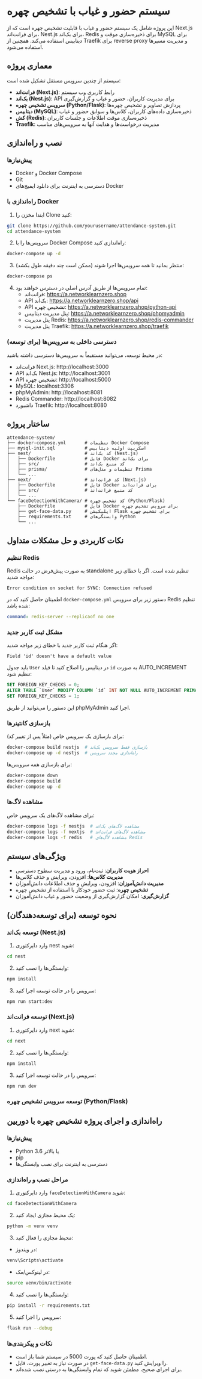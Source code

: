 # سیستم حضور و غیاب با تشخیص چهره

این پروژه شامل یک سیستم حضور و غیاب با قابلیت تشخیص چهره است که از Next.js برای فرانت‌اند، Nest.js برای بک‌اند، Redis برای ذخیره‌سازی موقت و MySQL برای دیتابیس استفاده می‌کند. همچنین از Traefik برای reverse proxy و مدیریت مسیرها استفاده می‌شود.

## معماری پروژه

سیستم از چندین سرویس مستقل تشکیل شده است:

- **فرانت‌اند (Next.js)**: رابط کاربری وب سیستم
- **بک‌اند (Nest.js)**: API برای مدیریت کاربران، حضور و غیاب و گزارش‌گیری
- **سرویس تشخیص چهره (Python/Flask)**: پردازش تصاویر و تشخیص چهره‌ها
- **دیتابیس (MySQL)**: ذخیره‌سازی داده‌های کاربران، کلاس‌ها و سوابق حضور و غیاب
- **کش (Redis)**: ذخیره‌سازی موقت اطلاعات و جلسات کاربران
- **Traefik**: مدیریت درخواست‌ها و هدایت آنها به سرویس‌های مناسب

## نصب و راه‌اندازی

### پیش‌نیازها

- Docker و Docker Compose
- Git
- دسترسی به اینترنت برای دانلود ایمیج‌های Docker

### راه‌اندازی با Docker

1. ابتدا مخزن را Clone کنید:
```bash
git clone https://github.com/yourusername/attendance-system.git
cd attendance-system
```

2. سرویس‌ها را با Docker Compose راه‌اندازی کنید:
```bash
docker-compose up -d
```

3. منتظر بمانید تا همه سرویس‌ها اجرا شوند (ممکن است چند دقیقه طول بکشد):
```bash
docker-compose ps
```

4. تمام سرویس‌ها از طریق آدرس اصلی در دسترس خواهند بود:
   - فرانت‌اند: https://a.networklearnzero.shop
   - API بک‌اند: https://a.networklearnzero.shop/api
   - API تشخیص چهره: https://a.networklearnzero.shop/python-api
   - پنل مدیریت دیتابیس: https://a.networklearnzero.shop/phpmyadmin
   - پنل مدیریت Redis: https://a.networklearnzero.shop/redis-commander
   - پنل مدیریت Traefik: https://a.networklearnzero.shop/traefik

### دسترسی داخلی به سرویس‌ها (برای توسعه)

در محیط توسعه، می‌توانید مستقیماً به سرویس‌ها دسترسی داشته باشید:

- فرانت‌اند Next.js: http://localhost:3000
- API بک‌اند Nest.js: http://localhost:3001
- API تشخیص چهره: http://localhost:5000
- MySQL: localhost:3306
- phpMyAdmin: http://localhost:8081
- Redis Commander: http://localhost:8082
- داشبورد Traefik: http://localhost:8080

## ساختار پروژه

```
attendance-system/
├── docker-compose.yml       # تنظیمات Docker Compose
├── mysql-init.sql           # اسکریپت اولیه دیتابیس
├── nest/                    # کد بک‌اند (Nest.js)
│   ├── Dockerfile           # فایل Docker برای بک‌اند
│   ├── src/                 # کد منبع بک‌اند
│   ├── prisma/              # تنظیمات و مدل‌های Prisma
│   └── ...
├── next/                    # کد فرانت‌اند (Next.js)
│   ├── Dockerfile           # فایل Docker برای فرانت‌اند
│   ├── src/                 # کد منبع فرانت‌اند
│   └── ...
└── faceDetectionWithCamera/ # کد تشخیص چهره (Python/Flask)
    ├── Dockerfile           # فایل Docker برای سرویس تشخیص چهره
    ├── get-face-data.py     # اپلیکیشن Flask برای تشخیص چهره
    ├── requirements.txt     # وابستگی‌های Python
    └── ...
```

## نکات کاربردی و حل مشکلات متداول

### تنظیم Redis

Redis به صورت پیش‌فرض در حالت standalone تنظیم شده است. اگر با خطای زیر مواجه شدید:
```
Error condition on socket for SYNC: Connection refused
```

اطمینان حاصل کنید که در `docker-compose.yml` دستور زیر برای سرویس Redis تنظیم شده باشد:
```yaml
command: redis-server --replicaof no one
```

### مشکل ثبت کاربر جدید

اگر هنگام ثبت کاربر جدید با خطای زیر مواجه شدید:
```
Field 'id' doesn't have a default value
```

باید جدول `User` در دیتابیس را اصلاح کنید تا فیلد `id` به صورت AUTO_INCREMENT تنظیم شود:

```sql
SET FOREIGN_KEY_CHECKS = 0;
ALTER TABLE `User` MODIFY COLUMN `id` INT NOT NULL AUTO_INCREMENT PRIMARY KEY;
SET FOREIGN_KEY_CHECKS = 1;
```

این دستور را می‌توانید از طریق phpMyAdmin اجرا کنید.

### بازسازی کانتینرها

برای بازسازی یک سرویس خاص (مثلاً پس از تغییر کد):

```bash
docker-compose build nestjs  # بازسازی فقط سرویس بک‌اند
docker-compose up -d nestjs  # راه‌اندازی مجدد سرویس
```

برای بازسازی همه سرویس‌ها:

```bash
docker-compose down
docker-compose build
docker-compose up -d
```

### مشاهده لاگ‌ها

برای مشاهده لاگ‌های یک سرویس خاص:

```bash
docker-compose logs -f nestjs  # مشاهده لاگ‌های بک‌اند
docker-compose logs -f nextjs  # مشاهده لاگ‌های فرانت‌اند
docker-compose logs -f redis   # مشاهده لاگ‌های Redis
```

## ویژگی‌های سیستم

- **احراز هویت کاربران**: ثبت‌نام، ورود و مدیریت سطوح دسترسی
- **مدیریت کلاس‌ها**: افزودن، ویرایش و حذف کلاس‌ها
- **مدیریت دانش‌آموزان**: افزودن، ویرایش و حذف اطلاعات دانش‌آموزان
- **تشخیص چهره**: ثبت حضور خودکار با استفاده از تشخیص چهره
- **گزارش‌گیری**: امکان گزارش‌گیری از وضعیت حضور و غیاب دانش‌آموزان

## نحوه توسعه (برای توسعه‌دهندگان)

### توسعه بک‌اند (Nest.js)

1. وارد دایرکتوری nest شوید:
```bash
cd nest
```

2. وابستگی‌ها را نصب کنید:
```bash
npm install
```

3. سرویس را در حالت توسعه اجرا کنید:
```bash
npm run start:dev
```

### توسعه فرانت‌اند (Next.js)

1. وارد دایرکتوری next شوید:
```bash
cd next
```

2. وابستگی‌ها را نصب کنید:
```bash
npm install
```

3. سرویس را در حالت توسعه اجرا کنید:
```bash
npm run dev
```

### توسعه سرویس تشخیص چهره (Python/Flask)

## راه‌اندازی و اجرای پروژه تشخیص چهره با دوربین

### پیش‌نیازها

- Python 3.6 یا بالاتر
- pip
- دسترسی به اینترنت برای نصب وابستگی‌ها

### مراحل نصب و راه‌اندازی

1. وارد دایرکتوری `faceDetectionWithCamera` شوید:
```bash
cd faceDetectionWithCamera
```

2. یک محیط مجازی ایجاد کنید:
```bash
python -m venv venv
```

3. محیط مجازی را فعال کنید:
- در ویندوز:
```bash
venv\Scripts\activate
```
- در لینوکس/مک:
```bash
source venv/bin/activate
```

4. وابستگی‌ها را نصب کنید:
```bash
pip install -r requirements.txt
```

5. سرویس را اجرا کنید:
```bash
flask run --debug
```

### نکات و پیکربندی‌ها

- اطمینان حاصل کنید که پورت 5000 در سیستم شما باز است.
- در صورت نیاز به تغییر پورت، فایل `get-face-data.py` را ویرایش کنید.
- برای اجرای صحیح، مطمئن شوید که تمام وابستگی‌ها به درستی نصب شده‌اند.